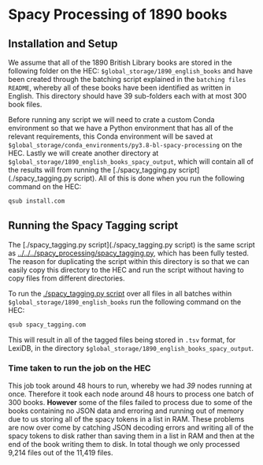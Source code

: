 # Spacy Processing of 1890 books

## Installation and Setup

We assume that all of the 1890 British Library books are stored in the following folder on the HEC: `$global_storage/1890_english_books` and have been created through the batching script explained in the `batching files README`, whereby all of these books have been identified as written in English. This directory should have 39 sub-folders each with at most 300 book files.

Before running any script we will need to crate a custom Conda environment so that we have a Python environment that has all of the relevant requirements, this Conda environment will be saved at `$global_storage/conda_environments/py3.8-bl-spacy-processing` on the HEC. Lastly we will create another directory at `$global_storage/1890_english_books_spacy_output`, which will contain all of the results will from running the [./spacy_tagging.py script](./spacy_tagging.py script). All of this is done when you run the following command on the HEC:

``` bash
qsub install.com
```

## Running the Spacy Tagging script

The [./spacy_tagging.py script](./spacy_tagging.py script) is the same script as [../../../spacy_processing/spacy_tagging.py](../../../spacy_processing/spacy_tagging.py), which has been fully tested. The reason for duplicating the script within this directory is so that we can easily copy this directory to the HEC and run the script without having to copy files from different directories.

To run the [./spacy_tagging.py script](./spacy_tagging.py) over all files in all batches within `$global_storage/1890_english_books` run the following command on the HEC:

``` bash
qsub spacy_tagging.com
```

This will result in all of the tagged files being stored in `.tsv` format, for LexiDB, in the directory `$global_storage/1890_english_books_spacy_output`.


### Time taken to run the job on the HEC

This job took around 48 hours to run, whereby we had *39* nodes running at once. Therefore it took each node around 48 hours to process one batch of 300 books. **However** some of the files failed to process due to some of the books containing no JSON data and erroring and running out of memory due to us storing all of the spacy tokens in a list in RAM. These problems are now over come by catching JSON decoding errors and writing all of the spacy tokens to disk rather than saving them in a list in RAM and then at the end of the book writing them to disk. In total though we only processed 9,214 files out of the 11,419 files.